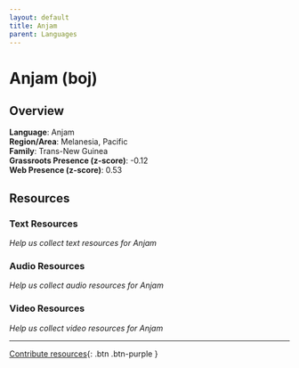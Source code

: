 ```yaml
---
layout: default
title: Anjam
parent: Languages
---
```


# Anjam (boj)

## Overview

**Language**: Anjam  
**Region/Area**: Melanesia, Pacific  
**Family**: Trans-New Guinea  
**Grassroots Presence (z-score)**: -0.12  
**Web Presence (z-score)**: 0.53  

## Resources

### Text Resources
*Help us collect text resources for Anjam*

### Audio Resources
*Help us collect audio resources for Anjam*

### Video Resources
*Help us collect video resources for Anjam*

---

[Contribute resources](https://forms.office.com/e/1SfLJx3u1r){: .btn .btn-purple }
